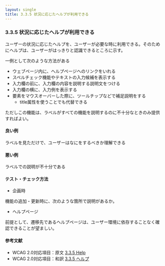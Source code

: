 ```yaml
---
layout: single
title: 3.3.5 状況に応じたヘルプが利用できる
---
```


### 3.3.5 状況に応じたヘルプが利用できる

ユーザーの状況に応じたヘルプを、ユーザーが必要な時に利用できる。そのためにヘルプは、ユーザーがはっきりと認識できるところに示す。

一例として次のような方法がある

- ウェブページ内に、ヘルプページへのリンクをいれる
- スペルチェック機能やテキストの入力候補を表示する
- 入力欄の前に、入力欄の内容を説明する説明文をつける
- 入力欄の横に、入力例を表示する
- 要素をマウスオーバーした際に、ツールチップなどで補足説明をする
  - title属性を使うことでも代替できる

ただしこの機能は、ラベルがすべての機能を説明するのに不十分なときのみ提供すればよい。

#### 良い例

ラベルを見ただけで、ユーザーはなにをするべきか理解できる

#### 悪い例

ラベルでの説明が不十分である

#### テスト・チェック方法

- 企画時

機能の追加・更新時に、次のような箇所で説明があるか。

- ヘルプページ

前提として、遷移先であるヘルプページは、ユーザー環境に依存することなく確認できることが望ましい。

#### 参考文献

- WCAG 2.0対応項目：原文 [3.3.5 Help](https://www.w3.org/TR/UNDERSTANDING-WCAG20/minimize-error-context-help.html)
- WCAG 2.0対応項目：和訳 [3.3.5 ヘルプ](https://waic.jp/docs/UNDERSTANDING-WCAG20/minimize-error-context-help.html)

